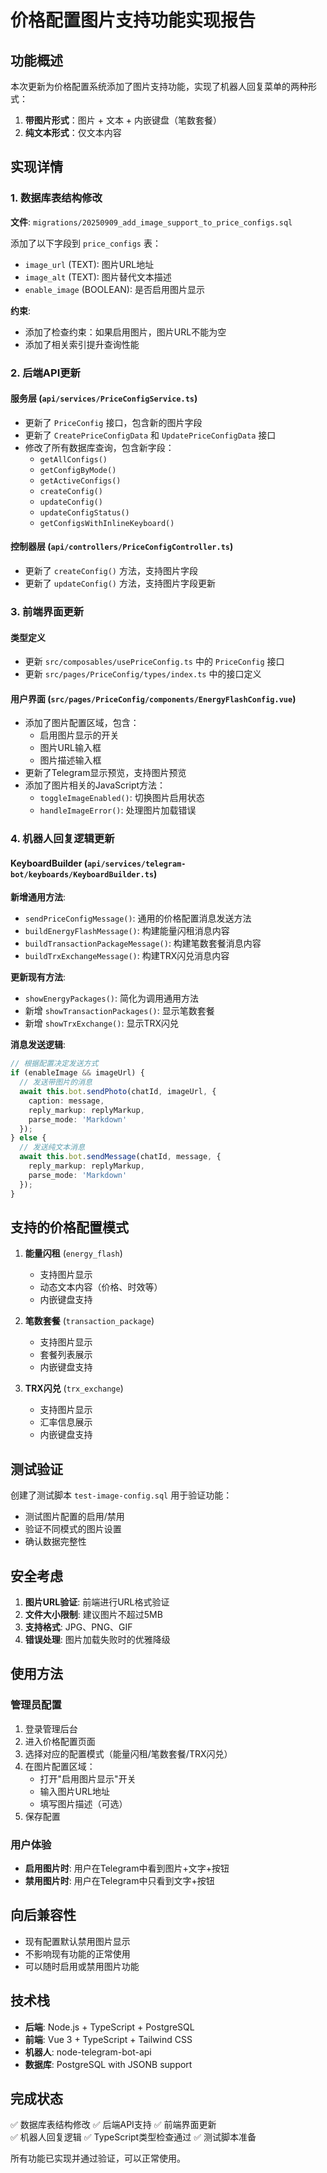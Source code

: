 # 价格配置图片支持功能实现报告

## 功能概述

本次更新为价格配置系统添加了图片支持功能，实现了机器人回复菜单的两种形式：
1. **带图片形式**：图片 + 文本 + 内嵌键盘（笔数套餐）
2. **纯文本形式**：仅文本内容

## 实现详情

### 1. 数据库表结构修改

**文件**: `migrations/20250909_add_image_support_to_price_configs.sql`

添加了以下字段到 `price_configs` 表：
- `image_url` (TEXT): 图片URL地址
- `image_alt` (TEXT): 图片替代文本描述  
- `enable_image` (BOOLEAN): 是否启用图片显示

**约束**:
- 添加了检查约束：如果启用图片，图片URL不能为空
- 添加了相关索引提升查询性能

### 2. 后端API更新

#### 服务层 (`api/services/PriceConfigService.ts`)
- 更新了 `PriceConfig` 接口，包含新的图片字段
- 更新了 `CreatePriceConfigData` 和 `UpdatePriceConfigData` 接口
- 修改了所有数据库查询，包含新字段：
  - `getAllConfigs()`
  - `getConfigByMode()`
  - `getActiveConfigs()`
  - `createConfig()`
  - `updateConfig()`
  - `updateConfigStatus()`
  - `getConfigsWithInlineKeyboard()`

#### 控制器层 (`api/controllers/PriceConfigController.ts`)
- 更新了 `createConfig()` 方法，支持图片字段
- 更新了 `updateConfig()` 方法，支持图片字段更新

### 3. 前端界面更新

#### 类型定义
- 更新 `src/composables/usePriceConfig.ts` 中的 `PriceConfig` 接口
- 更新 `src/pages/PriceConfig/types/index.ts` 中的接口定义

#### 用户界面 (`src/pages/PriceConfig/components/EnergyFlashConfig.vue`)
- 添加了图片配置区域，包含：
  - 启用图片显示的开关
  - 图片URL输入框
  - 图片描述输入框
- 更新了Telegram显示预览，支持图片预览
- 添加了图片相关的JavaScript方法：
  - `toggleImageEnabled()`: 切换图片启用状态
  - `handleImageError()`: 处理图片加载错误

### 4. 机器人回复逻辑更新

#### KeyboardBuilder (`api/services/telegram-bot/keyboards/KeyboardBuilder.ts`)

**新增通用方法**:
- `sendPriceConfigMessage()`: 通用的价格配置消息发送方法
- `buildEnergyFlashMessage()`: 构建能量闪租消息内容
- `buildTransactionPackageMessage()`: 构建笔数套餐消息内容
- `buildTrxExchangeMessage()`: 构建TRX闪兑消息内容

**更新现有方法**:
- `showEnergyPackages()`: 简化为调用通用方法
- 新增 `showTransactionPackages()`: 显示笔数套餐
- 新增 `showTrxExchange()`: 显示TRX闪兑

**消息发送逻辑**:
```typescript
// 根据配置决定发送方式
if (enableImage && imageUrl) {
  // 发送带图片的消息
  await this.bot.sendPhoto(chatId, imageUrl, {
    caption: message,
    reply_markup: replyMarkup,
    parse_mode: 'Markdown'
  });
} else {
  // 发送纯文本消息
  await this.bot.sendMessage(chatId, message, {
    reply_markup: replyMarkup,
    parse_mode: 'Markdown'
  });
}
```

## 支持的价格配置模式

1. **能量闪租** (`energy_flash`)
   - 支持图片显示
   - 动态文本内容（价格、时效等）
   - 内嵌键盘支持

2. **笔数套餐** (`transaction_package`)  
   - 支持图片显示
   - 套餐列表展示
   - 内嵌键盘支持

3. **TRX闪兑** (`trx_exchange`)
   - 支持图片显示
   - 汇率信息展示
   - 内嵌键盘支持

## 测试验证

创建了测试脚本 `test-image-config.sql` 用于验证功能：
- 测试图片配置的启用/禁用
- 验证不同模式的图片设置
- 确认数据完整性

## 安全考虑

1. **图片URL验证**: 前端进行URL格式验证
2. **文件大小限制**: 建议图片不超过5MB
3. **支持格式**: JPG、PNG、GIF
4. **错误处理**: 图片加载失败时的优雅降级

## 使用方法

### 管理员配置
1. 登录管理后台
2. 进入价格配置页面
3. 选择对应的配置模式（能量闪租/笔数套餐/TRX闪兑）
4. 在图片配置区域：
   - 打开"启用图片显示"开关
   - 输入图片URL地址
   - 填写图片描述（可选）
5. 保存配置

### 用户体验
- **启用图片时**: 用户在Telegram中看到图片+文字+按钮
- **禁用图片时**: 用户在Telegram中只看到文字+按钮

## 向后兼容性

- 现有配置默认禁用图片显示
- 不影响现有功能的正常使用
- 可以随时启用或禁用图片功能

## 技术栈

- **后端**: Node.js + TypeScript + PostgreSQL
- **前端**: Vue 3 + TypeScript + Tailwind CSS  
- **机器人**: node-telegram-bot-api
- **数据库**: PostgreSQL with JSONB support

## 完成状态

✅ 数据库表结构修改
✅ 后端API支持
✅ 前端界面更新  
✅ 机器人回复逻辑
✅ TypeScript类型检查通过
✅ 测试脚本准备

所有功能已实现并通过验证，可以正常使用。
